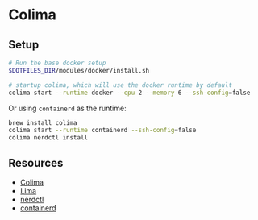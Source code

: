 # Colima

## Setup


```sh
# Run the base docker setup
$DOTFILES_DIR/modules/docker/install.sh

# startup colima, which will use the docker runtime by default
colima start --runtime docker --cpu 2 --memory 6 --ssh-config=false
```

Or using `containerd` as the runtime:

```sh
brew install colima
colima start --runtime containerd --ssh-config=false
colima nerdctl install
```

## Resources

- [Colima](https://github.com/abiosoft/colima)
- [Lima](https://lima-vm.io/)
- [nerdctl](https://github.com/containerd/nerdctl)
- [containerd](https://containerd.io/)

